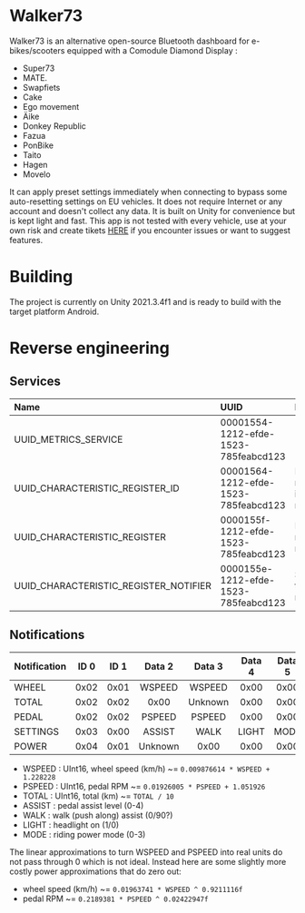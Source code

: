 # Walker73
Walker73 is an alternative open-source Bluetooth dashboard for e-bikes/scooters equipped with a Comodule Diamond Display :
- Super73
- MATE.
- Swapfiets
- Cake
- Ego movement
- Äike
- Donkey Republic
- Fazua
- PonBike
- Taito
- Hagen
- Movelo

It can apply preset settings immediately when connecting to bypass some auto-resetting settings on EU vehicles.
It does not require Internet or any account and doesn't collect any data. It is built on Unity for convenience but is kept light and fast.
This app is not tested with every vehicle, use at your own risk and create tikets [HERE](https://github.com/AxelFougues/Walker73/issues) if you encounter issues or want to suggest features.

# Building
The project is currently on Unity 2021.3.4f1 and is ready to build with the target platform Android.

# Reverse engineering 
## Services
| Name                                   | UUID                                 | Description                            |
| :------------------------------------- | :----------------------------------- | :------------------------------------- |
| UUID_METRICS_SERVICE                   | 00001554-1212-efde-1523-785feabcd123 |                                        |
| UUID_CHARACTERISTIC_REGISTER_ID        | 00001564-1212-efde-1523-785feabcd123 | Register a notification id for reading |
| UUID_CHARACTERISTIC_REGISTER           | 0000155f-1212-efde-1523-785feabcd123 | Read last registered notification      |
| UUID_CHARACTERISTIC_REGISTER_NOTIFIER  | 0000155e-1212-efde-1523-785feabcd123 | Subscribe to all notifications         |

## Notifications

|  Notification |  ID 0 |  ID 1 | Data 2 | Data 3 | Data 4 | Data 5 | Data 6 | Data 7 | Data 8 | Data 9 |
| :------------ | :---: | :---: | :----: | :----: | :----: | :----: | :----: | :----: | :----: | :----: |
| WHEEL         |  0x02 | 0x01  | WSPEED | WSPEED | 0x00   | 0x00   | 0x00   | 0x00   | 0x00   | 0x00   |
| TOTAL         |  0x02 | 0x02  | 0x00   | Unknown| 0x00   | 0x00   | TOTAL  | TOTAL  | 0x00   | 0x00   |
| PEDAL         |  0x02 | 0x02  | PSPEED | PSPEED | 0x00   | 0x00   | 0x00   | 0x00   | Unknown| 0x00   |
| SETTINGS      |  0x03 | 0x00  | ASSIST | WALK   | LIGHT  | MODE   | 0x00   | 0x00   | 0x00   | 0x00   |
| POWER         |  0x04 | 0x01  | Unknown| 0x00   | 0x00   | 0x00   | Unknown| 0x00   | 0x00   | 0x00   |

- WSPEED : UInt16, wheel speed (km/h) ~= ```0.009876614 * WSPEED + 1.228228```
- PSPEED : UInt16, pedal RPM ~=  ```0.01926005 * PSPEED + 1.051926```
- TOTAL : UInt16, total (km) ~= ```TOTAL / 10```
- ASSIST : pedal assist level (0-4)
- WALK : walk (push along) assist (0/90?)
- LIGHT : headlight on (1/0)
- MODE : riding power mode (0-3)

The linear approximations to turn WSPEED and PSPEED into real units do not pass through 0 which is not ideal.
Instead here are some slightly more costly power approximations that do zero out:
- wheel speed (km/h) ~= ```0.01963741 * WSPEED ^ 0.9211116f```
- pedal RPM ~=  ```0.2189381 * PSPEED ^ 0.02422947f```
